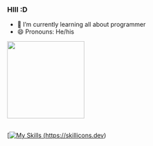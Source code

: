 ### HIII :D

- 🔭 I’m currently learning all about programmer
- 😄 Pronouns: He/his

<div>
  <a href="https://github.com/K1ng012">
  <img height="180em" src="https://github-readme-stats.vercel.app/api/top-langs/?username=K1ng012&layout=compact&langs_count=7&theme=outrun"/>
</div>

<br>

[![My Skills](https://skillicons.dev/icons?i=html,css,js,php,bootstrap) (https://skillicons.dev)
